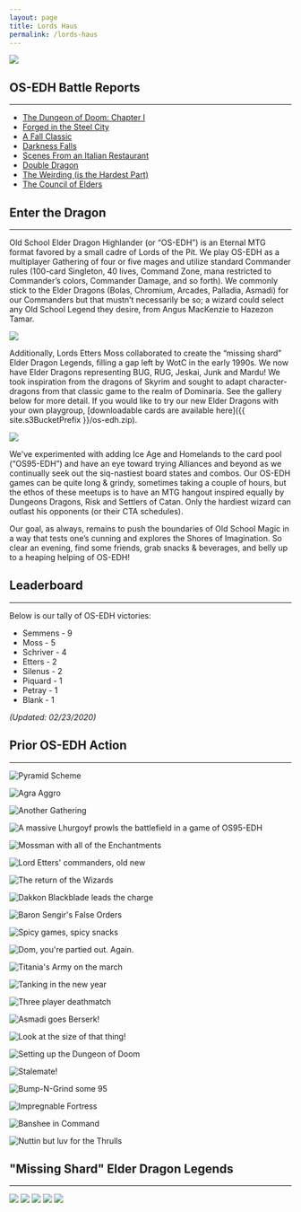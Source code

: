 ```yaml
---
layout: page
title: Lords Haus
permalink: /lords-haus
---
```


![](/assets/images/site/os-edh.jpg)

## OS-EDH Battle Reports

---

- [The Dungeon of Doom: Chapter I](/2019/11/21/the-dungeon-of-doom-chapter-i/)
- [Forged in the Steel City](/2019/11/07/forged-in-the-steel-city/)
- [A Fall Classic](/2019/10/24/a-fall-classic/)
- [Darkness Falls](/2019/09/30/darkness-falls/)
- [Scenes From an Italian Restaurant](/2019/06/15/scenes-from-an-italian-restaurant/)
- [Double Dragon](/2019/05/10/double-dragon/)
- [The Weirding (is the Hardest Part)](/2019/04/01/the-weirding-is-the-hardest-part/)
- [The Council of Elders](/2019/03/05/the-council-of-elders/)

## Enter the Dragon

---

Old School Elder Dragon Highlander (or “OS-EDH”) is an Eternal MTG format favored by a small cadre of Lords of the Pit. We play OS-EDH as a multiplayer Gathering of four or five mages and utilize standard Commander rules (100-card Singleton, 40 lives, Command Zone, mana restricted to Commander’s colors, Commander Damage, and so forth). We commonly stick to the Elder Dragons (Bolas, Chromium, Arcades, Palladia, Asmadi) for our Commanders but that mustn’t necessarily be so; a wizard could select any Old School Legend they desire, from Angus MacKenzie to Hazezon Tamar.

![](/assets/images/2019/02/unnamed.jpg)

Additionally, Lords Etters Moss collaborated to create the “missing shard” Elder Dragon Legends, filling a gap left by WotC in the early 1990s. We now have Elder Dragons representing BUG, RUG, Jeskai, Junk and Mardu! We took inspiration from the dragons of Skyrim and sought to adapt character-dragons from that classic game to the realm of Dominaria. See the gallery below for more detail. If you would like to try our new Elder Dragons with your own playgroup, [downloadable cards are available here]({{ site.s3BucketPrefix }}/os-edh.zip).

![](/assets/images/2020/nkotb.jpg)

We've experimented with adding Ice Age and Homelands to the card pool (“OS95-EDH”) and have an eye toward trying Alliances and beyond as we continually seek out the siq-nastiest board states and combos. Our OS-EDH games can be quite long & grindy, sometimes taking a couple of hours, but the ethos of these meetups is to have an MTG hangout inspired equally by Dungeons Dragons, Risk and Settlers of Catan. Only the hardiest wizard can outlast his opponents (or their CTA schedules).

Our goal, as always, remains to push the boundaries of Old School Magic in a way that tests one’s cunning and explores the Shores of Imagination. So clear an evening, find some friends, grab snacks & beverages, and belly up to a heaping helping of OS-EDH!

## Leaderboard

---

Below is our tally of OS-EDH victories:

- Semmens - 9
- Moss - 5
- Schriver - 4
- Etters - 2
- Silenus - 2
- Piquard - 1
- Petray - 1
- Blank - 1

*(Updated: 02/23/2020)*

## Prior OS-EDH Action

---

![Pyramid Scheme](/assets/images/2019/09/semmens-battlefield.jpg)

![Agra Aggro](/assets/images/2019/10/Fort-Agra.jpg)

![Another Gathering](/assets/images/2019/02/IMG_0277.jpg)

![A massive Lhurgoyf prowls the battlefield in a game of OS95-EDH](/assets/images/2019/02/IMG_0279.jpg)

![Mossman with all of the Enchantments](/assets/images/2019/02/IMG_0280.jpg)

![Lord Etters' commanders, old new](/assets/images/2019/02/fullsizeoutput_17f7.jpeg)

![The return of the Wizards](/assets/images/2019/02/Capture-1.png)

![Dakkon Blackblade leads the charge](/assets/images/2019/06/IMG-1146-1.jpg)

![Baron Sengir's False Orders](/assets/images/2019/07/Baron.jpg)

![Spicy games, spicy snacks](/assets/images/2019/10/image2.jpg)

![Dom, you're partied out. Again.](/assets/images/2020/02/image0-2-1.jpg)

![Titania's Army on the march](/assets/images/2019/07/Song.jpg)

![Tanking in the new year](/assets/images/2020/01/tanking.jpg)

![Three player deathmatch](/assets/images/2019/07/Trio.jpg)

![Asmadi goes Berserk!](/assets/images/2019/07/Zerk.jpg)

![Look at the size of that thing!](/assets/images/2020/02/image0-3-1.jpg)

![Setting up the Dungeon of Doom](/assets/images/2019/11/20191119_183137-1.jpg)

![Stalemate!](/assets/images/2020/01/stalemate.jpg)

![Bump-N-Grind some 95](/assets/images/2020/02/image0-4.jpg)

![Impregnable Fortress](/assets/images/2019/09/moss-enchantment-supremacy.jpg)

![Banshee in Command](/assets/images/2020/01/banshee.jpg)

![Nuttin but luv for the Thrulls](/assets/images/2020/02/image0-1-1.jpg)

## "Missing Shard" Elder Dragon Legends

---

![](/assets/images/2019/02/sahrotaar-web.jpg)
![](/assets/images/2019/02/vulthuryol-web.jpg)
![](/assets/images/2019/02/odahviing-web.jpg)
![](/assets/images/2019/02/mirmulnir-web.jpg)
![](/assets/images/2019/02/durnehviir-web.jpg)
